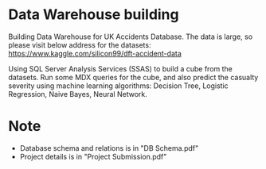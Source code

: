 # Data Warehouse building
Building Data Warehouse for UK Accidents Database. The data is large, so please visit below address for the datasets:
https://www.kaggle.com/silicon99/dft-accident-data

Using SQL Server Analysis Services (SSAS) to build a cube from the datasets. Run some MDX queries for the cube, and also predict the casualty severity using machine learning algorithms: Decision Tree, Logistic Regression, Naive Bayes, Neural Network.

# Note
- Database schema and relations is in "DB Schema.pdf"
- Project details is in "Project Submission.pdf"
